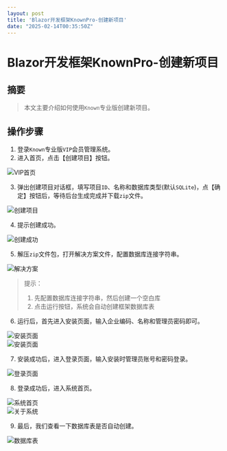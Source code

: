 ```yaml
---
layout: post
title: 'Blazor开发框架KnownPro-创建新项目'
date: "2025-02-14T00:35:50Z"
---
```

Blazor开发框架KnownPro-创建新项目
========================

摘要
--

> 本文主要介绍如何使用`Known`专业版创建新项目。

操作步骤
----

1.  登录`Known`专业版`VIP`会员管理系统。
2.  进入首页，点击【创建项目】按钮。

![VIP首页](https://foruda.gitee.com/images/1739417722616468937/77739047_14334.png "屏幕截图")

3.  弹出创建项目对话框，填写项目`ID`、名称和数据库类型(默认`SQLite`)，点【确定】按钮后，等待后台生成完成并下载`zip`文件。

![创建项目](https://foruda.gitee.com/images/1739417855672997097/338bc444_14334.png "屏幕截图")

4.  提示创建成功。

![创建成功](https://foruda.gitee.com/images/1739418132480963505/44ee13d6_14334.png "屏幕截图")

5.  解压`zip`文件包，打开解决方案文件，配置数据库连接字符串。

![解决方案](https://foruda.gitee.com/images/1739418421450894644/97850e02_14334.png "屏幕截图")

> 提示：
> 
> 1.  先配置数据库连接字符串，然后创建一个空白库
> 2.  点击运行按钮，系统会自动创建框架数据库表

6.  运行后，首先进入安装页面，输入企业编码、名称和管理员密码即可。

![安装页面](https://foruda.gitee.com/images/1739491294696199056/8cc487c8_14334.png "屏幕截图")  
![安装页面](https://foruda.gitee.com/images/1739491374675808291/d01e711e_14334.png "屏幕截图")

7.  安装成功后，进入登录页面，输入安装时管理员账号和密码登录。

![登录页面](https://foruda.gitee.com/images/1739418909256622396/146a041c_14334.png "屏幕截图")

8.  登录成功后，进入系统首页。

![系统首页](https://foruda.gitee.com/images/1739418991381193131/05bb53ae_14334.png "屏幕截图")  
![关于系统](https://foruda.gitee.com/images/1739420982207855436/a3f36c9d_14334.png "屏幕截图")

9.  最后，我们查看一下数据库表是否自动创建。

![数据库表](https://foruda.gitee.com/images/1739419131799861735/15cdc57d_14334.png "屏幕截图")
